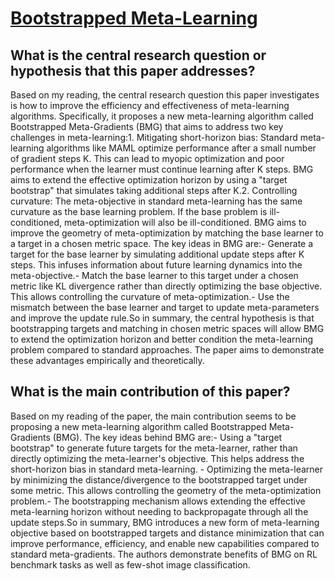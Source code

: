 # [Bootstrapped Meta-Learning](https://arxiv.org/abs/2109.04504v2)

## What is the central research question or hypothesis that this paper addresses?

Based on my reading, the central research question this paper investigates is how to improve the efficiency and effectiveness of meta-learning algorithms. Specifically, it proposes a new meta-learning algorithm called Bootstrapped Meta-Gradients (BMG) that aims to address two key challenges in meta-learning:1. Mitigating short-horizon bias: Standard meta-learning algorithms like MAML optimize performance after a small number of gradient steps K. This can lead to myopic optimization and poor performance when the learner must continue learning after K steps. BMG aims to extend the effective optimization horizon by using a "target bootstrap" that simulates taking additional steps after K.2. Controlling curvature: The meta-objective in standard meta-learning has the same curvature as the base learning problem. If the base problem is ill-conditioned, meta-optimization will also be ill-conditioned. BMG aims to improve the geometry of meta-optimization by matching the base learner to a target in a chosen metric space. The key ideas in BMG are:- Generate a target for the base learner by simulating additional update steps after K steps. This infuses information about future learning dynamics into the meta-objective.- Match the base learner to this target under a chosen metric like KL divergence rather than directly optimizing the base objective. This allows controlling the curvature of meta-optimization.- Use the mismatch between the base learner and target to update meta-parameters and improve the update rule.So in summary, the central hypothesis is that bootstrapping targets and matching in chosen metric spaces will allow BMG to extend the optimization horizon and better condition the meta-learning problem compared to standard approaches. The paper aims to demonstrate these advantages empirically and theoretically.


## What is the main contribution of this paper?

Based on my reading of the paper, the main contribution seems to be proposing a new meta-learning algorithm called Bootstrapped Meta-Gradients (BMG). The key ideas behind BMG are:- Using a "target bootstrap" to generate future targets for the meta-learner, rather than directly optimizing the meta-learner's objective. This helps address the short-horizon bias in standard meta-learning. - Optimizing the meta-learner by minimizing the distance/divergence to the bootstrapped target under some metric. This allows controlling the geometry of the meta-optimization problem.- The bootstrapping mechanism allows extending the effective meta-learning horizon without needing to backpropagate through all the update steps.So in summary, BMG introduces a new form of meta-learning objective based on bootstrapped targets and distance minimization that can improve performance, efficiency, and enable new capabilities compared to standard meta-gradients. The authors demonstrate benefits of BMG on RL benchmark tasks as well as few-shot image classification.
